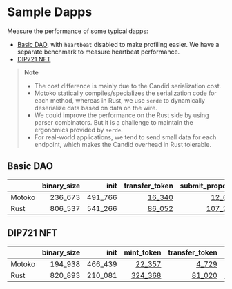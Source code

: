 # Sample Dapps

Measure the performance of some typical dapps:

* [Basic DAO](https://github.com/dfinity/examples/tree/master/motoko/basic_dao),
with `heartbeat` disabled to make profiling easier. We have a separate benchmark to measure heartbeat performance.
* [DIP721 NFT](https://github.com/dfinity/examples/tree/master/motoko/dip721-nft-container)

> **Note**
>
> * The cost difference is mainly due to the Candid serialization cost.
> * Motoko statically compiles/specializes the serialization code for each method, whereas in Rust, we use `serde` to dynamically deserialize data based on data on the wire.
> * We could improve the performance on the Rust side by using parser combinators. But it is a challenge to maintain the ergonomics provided by `serde`.
> * For real-world applications, we tend to send small data for each endpoint, which makes the Candid overhead in Rust tolerable.


## Basic DAO

| |binary_size|init|transfer_token|submit_proposal|vote_proposal|upgrade|
|--|--:|--:|--:|--:|--:|--:|
|Motoko|236_673|491_766|[16_340](Motoko_dao_transfer.svg)|[12_672](Motoko_submit_proposal.svg)|[14_114](Motoko_vote.svg)|[122_439](Motoko_upgrade.svg)|
|Rust|806_537|541_266|[86_052](Rust_dao_transfer.svg)|[107_287](Rust_submit_proposal.svg)|[117_056](Rust_vote.svg)|[1_686_510](Rust_upgrade.svg)|

## DIP721 NFT

| |binary_size|init|mint_token|transfer_token|upgrade|
|--|--:|--:|--:|--:|--:|
|Motoko|194_938|466_439|[22_357](Motoko_nft_mint.svg)|[4_729](Motoko_nft_transfer.svg)|[65_612](Motoko_upgrade.svg)|
|Rust|820_893|210_081|[324_368](Rust_nft_mint.svg)|[81_020](Rust_nft_transfer.svg)|[1_860_416](Rust_upgrade.svg)|
